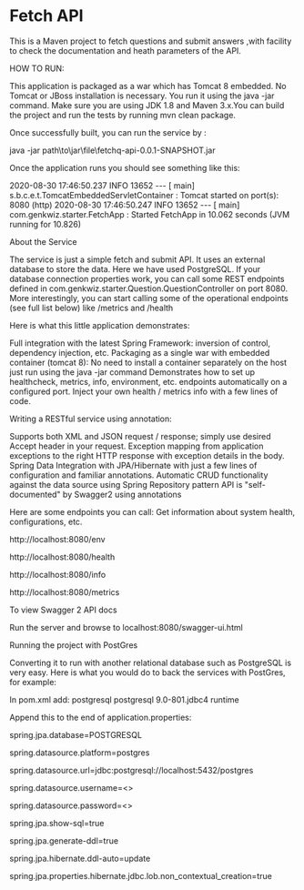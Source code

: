 # Fetch API
This is a Maven project to fetch questions and submit answers ,with facility to check the documentation and heath parameters of the API.


HOW TO RUN:

This application is packaged as a war which has Tomcat 8 embedded. No Tomcat or JBoss installation is necessary. You run it using the java -jar command.
Make sure you are using JDK 1.8 and Maven 3.x.You can build the project and run the tests by running mvn clean package.

Once successfully built, you can run the service by :

java -jar path\to\jar\file\fetchq-api-0.0.1-SNAPSHOT.jar
 
Once the application runs you should see something like this:

2020-08-30 17:46:50.237  INFO 13652 --- [           main] s.b.c.e.t.TomcatEmbeddedServletContainer : Tomcat started on port(s): 8080 (http)
2020-08-30 17:46:50.247  INFO 13652 --- [           main] com.genkwiz.starter.FetchApp             : Started FetchApp in 10.062 seconds (JVM running for 10.826)
 
About the Service

The service is just a simple fetch and submit API. It uses an external database to store the data. Here we have used PostgreSQL. If your database connection properties work, you can call some REST endpoints defined in com.genkwiz.starter.Question.QuestionController on port 8080. 
More interestingly, you can start calling some of the operational endpoints (see full list below) like /metrics and /health 

Here is what this little application demonstrates:

Full integration with the latest Spring Framework: inversion of control, dependency injection, etc.
Packaging as a single war with embedded container (tomcat 8): No need to install a container separately on the host just run using the java -jar command
Demonstrates how to set up healthcheck, metrics, info, environment, etc. endpoints automatically on a configured port. Inject your own health / metrics info with a few lines of code.

Writing a RESTful service using annotation: 

Supports both XML and JSON request / response; simply use desired Accept header in your request.
Exception mapping from application exceptions to the right HTTP response with exception details in the body.
Spring Data Integration with JPA/Hibernate with just a few lines of configuration and familiar annotations.
Automatic CRUD functionality against the data source using Spring Repository pattern
API is "self-documented" by Swagger2 using annotations

Here are some endpoints you can call:
Get information about system health, configurations, etc.

http://localhost:8080/env

http://localhost:8080/health

http://localhost:8080/info

http://localhost:8080/metrics
 
To view Swagger 2 API docs

   Run the server and browse to localhost:8080/swagger-ui.html
   
   
Running the project with PostGres

Converting it to run with another relational database such as PostgreSQL is very easy.
Here is what you would do to back the services with PostGres, for example:

In pom.xml add:
    <dependency>
    <groupId>postgresql</groupId>
    <artifactId>postgresql</artifactId>
    <version>9.0-801.jdbc4</version>
    <scope>runtime</scope>
   </dependency>
 
 
Append this to the end of application.properties:
 
spring.jpa.database=POSTGRESQL

spring.datasource.platform=postgres

spring.datasource.url=jdbc:postgresql://localhost:5432/postgres

spring.datasource.username=<<your username>>
 
spring.datasource.password=<<your password>>
 
spring.jpa.show-sql=true

spring.jpa.generate-ddl=true

spring.jpa.hibernate.ddl-auto=update

spring.jpa.properties.hibernate.jdbc.lob.non_contextual_creation=true
